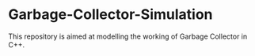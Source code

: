 # Garbage-Collector-Simulation
This repository is aimed at modelling the working of Garbage Collector in C++.
